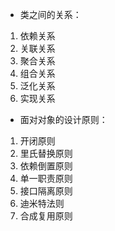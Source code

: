 - 类之间的关系：

1. 依赖关系
2. 关联关系
3. 聚合关系
4. 组合关系
5. 泛化关系
6. 实现关系

- 面对对象的设计原则：

1. 开闭原则
2. 里氏替换原则
3. 依赖倒置原则
4. 单一职责原则
5. 接口隔离原则
6. 迪米特法则
7. 合成复用原则